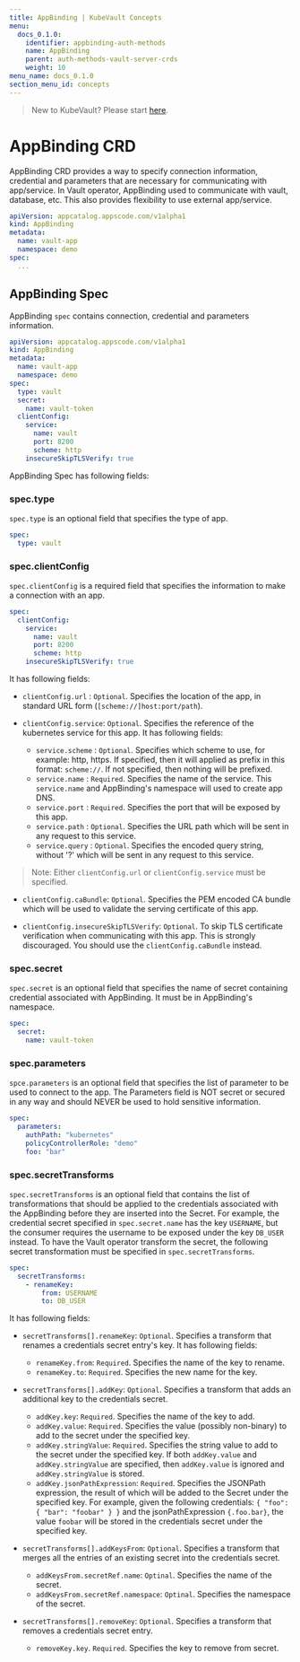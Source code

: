 ```yaml
---
title: AppBinding | KubeVault Concepts
menu:
  docs_0.1.0:
    identifier: appbinding-auth-methods
    name: AppBinding
    parent: auth-methods-vault-server-crds
    weight: 10
menu_name: docs_0.1.0
section_menu_id: concepts
---
```


> New to KubeVault? Please start [here](/docs/concepts/README.md).

# AppBinding CRD

AppBinding CRD provides a way to specify connection information, credential and parameters that are necessary for communicating with app/service. In Vault operator, AppBinding used to communicate with vault, database, etc. This also provides flexibility to use external app/service.

```yaml
apiVersion: appcatalog.appscode.com/v1alpha1
kind: AppBinding
metadata:
  name: vault-app
  namespace: demo
spec:
  ...
```

## AppBinding Spec

AppBinding `spec` contains connection, credential and parameters information.

```yaml
apiVersion: appcatalog.appscode.com/v1alpha1
kind: AppBinding
metadata:
  name: vault-app
  namespace: demo
spec:
  type: vault
  secret:
    name: vault-token
  clientConfig:
    service:
      name: vault
      port: 8200
      scheme: http
    insecureSkipTLSVerify: true
```

AppBinding Spec has following fields:

### spec.type

`spec.type` is an optional field that specifies the type of app.

```yaml
spec:
  type: vault
```

### spec.clientConfig

`spec.clientConfig` is a required field that specifies the information to make a connection with an app.

```yaml
spec:
  clientConfig:
    service:
      name: vault
      port: 8200
      scheme: http
    insecureSkipTLSVerify: true
```
It has following fields:

- `clientConfig.url` : `Optional`. Specifies the location of the app, in standard URL form (`[scheme://]host:port/path`).

- `clientConfig.service`: `Optional`. Specifies the reference of the kubernetes service for this app. It has following fields:
    - `service.scheme` : `Optional`. Specifies which scheme to use, for example: http, https. If specified, then it will applied as prefix in this format: `scheme://`. If not specified, then nothing will be prefixed.
    - `service.name` : `Required`. Specifies the name of the service. This `service.name` and AppBinding's namespace will used to create app DNS.
    - `service.port` : `Required`. Specifies the port that will be exposed by this app.
    - `service.path` : `Optional`. Specifies the URL path which will be sent in any request to this service.
    - `service.query` : `Optional`. Specifies the encoded query string, without '?' which will be sent in any request to this service.

> Note: Either `clientConfig.url` or `clientConfig.service` must be specified.

- `clientConfig.caBundle`: `Optional`. Specifies the PEM encoded CA bundle which will be used to validate the serving certificate of this app.

- `clientConfig.insecureSkipTLSVerify`: `Optional`. To skip TLS certificate verification when communicating with this app. This is strongly discouraged.  You should use the `clientConfig.caBundle` instead.

### spec.secret

`spec.secret` is an optional field that specifies the name of secret containing credential associated with AppBinding. It must be in AppBinding's namespace.

```yaml
spec:
  secret:
    name: vault-token
```

### spec.parameters

`spce.parameters` is an optional field that specifies the list of parameter to be used to connect to the app. The Parameters field is NOT secret or secured in any way and should NEVER be used to hold sensitive information.

```yaml
spec:
  parameters:
    authPath: "kubernetes"
    policyControllerRole: "demo"
    foo: "bar"
```

### spec.secretTransforms

`spec.secretTransforms` is an optional field that contains the list of transformations that should be applied to the credentials associated with the AppBinding before they are inserted into the Secret. For example, the credential secret specified in `spec.secret.name` has the key `USERNAME`, but the consumer requires the username to be exposed under the key `DB_USER` instead. To have the Vault operator transform the secret, the following secret transformation must be specified in `spec.secretTransforms`.

```yaml
spec:
  secretTransforms:
    - renameKey:
        from: USERNAME
        to: DB_USER
```

It has following fields:

- `secretTransforms[].renameKey`: `Optional`. Specifies a transform that renames a credentials secret entry's key. It has following fields:
    - `renameKey.from`: `Required`. Specifies the name of the key to rename.
    - `renameKey.to`: `Required`. Specifies the new name for the key.

- `secretTransforms[].addKey`: `Optional`. Specifies a transform that adds an additional key to the credentials secret.
    - `addKey.key`: `Required`. Specifies the name of the key to add.
    - `addKey.value`: `Required`. Specifies the value (possibly non-binary) to add to the secret under the specified key.
    - `addKey.stringValue`: `Required`. Specifies the string value to add to the secret under the specified key. If both `addKey.value` and `addKey.stringValue` are specified, then `addKey.value` is ignored and `addKey.stringValue` is stored.
    - `addKey.jsonPathExpression`: `Required`. Specifies the JSONPath expression, the result of which will be added to the Secret under the specified key. For example, given the following credentials: `{ "foo": { "bar": "foobar" } }` and the jsonPathExpression `{.foo.bar}`, the value `foobar` will be stored in the credentials secret under the specified key.

- `secretTransforms[].addKeysFrom`: `Optional`. Specifies a transform that merges all the entries of an existing secret into the credentials secret.
    - `addKeysFrom.secretRef.name`: `Optinal`. Specifies the name of the secret.
    - `addKeysFrom.secretRef.namespace`: `Optinal`. Specifies the namespace of the secret.

- `secretTransforms[].removeKey`: `Optional`. Specifies a transform that removes a credentials secret entry.
    - `removeKey.key`. `Required`. Specifies the key to remove from secret.

